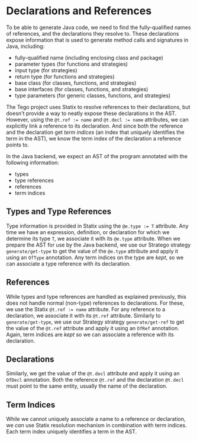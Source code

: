 # Declarations and References
To be able to generate Java code, we need to find the fully-qualified names of references, and the declarations they resolve to. These declarations expose information that is used to generate method calls and signatures in Java, including:

- fully-qualified name (including enclosing class and package)
- parameter types (for functions and strategies)
- input type (for strategies)
- return type (for functions and strategies)
- base class (for classes, functions, and strategies)
- base interfaces (for classes, functions, and strategies)
- type parameters (for generic classes, functions, and strategies)

The Tego project uses Statix to resolve references to their declarations, but doesn't provide a way to neatly expose these declarations in the AST. However, using the `@t.ref := name` and `@t.decl := name` attributes, we can explicitly link a reference to its declaration. And since both the reference and the declaration get _term indices_ (an index that uniquely identifies the term in the AST), we know the term index of the declaration a reference points to.

In the Java backend, we expect an AST of the program annotated with the following information:

- types
- type references
- references
- term indices

## Types and Type References
Type information is provided in Statix using the `@e.type := T` attribute. Any time we have an expression, definition, or declaration for which we determine its type `T`, we associate it with its `@e.type` attribute. When we prepare the AST for use by the Java backend, we use our Stratego strategy `generate/get-type` to get the value of the `@e.type` attribute and apply it using an `OfType` annotation. Any term indices on the type are _kept_, so we can associate a type reference with its declaration.

## References
While types and type references are handled as explained previously, this does not handle normal (non-type) references to declarations. For these, we use the Statix `@t.ref := name` attribute. For any reference to a declaration, we associate it with its `@t.ref` attribute. Similarly to `generate/get-type`, we use our Strategy strategy `generate/get-ref` to get the value of the `@t.ref` attribute and apply it using an `OfRef` annotation. Again, term indices are _kept_ so we can associate a reference with its declaration.

## Declarations
Similarly, we get the value of the `@t.decl` attribute and apply it using an `OfDecl` annotation. Both the reference `@t.ref` and the declaration `@t.decl` must point to the same entity, usually the name of the declaration.

## Term Indices
While we cannot uniquely associate a name to a reference or declaration, we _can_ use Statix resolution mechanism in combination with term indices. Each term index uniquely identifies a term in the AST.

